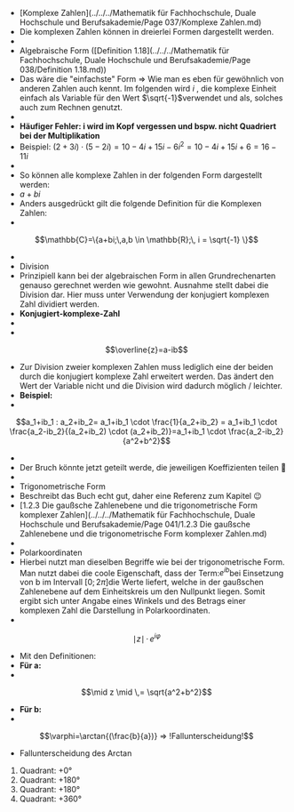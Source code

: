 - [Komplexe Zahlen](../../../Mathematik für Fachhochschule, Duale Hochschule und Berufsakademie/Page 037/Komplexe Zahlen.md)
- Die komplexen Zahlen können in dreierlei Formen dargestellt werden.
- 
- Algebraische Form ([Definition 1.18](../../../Mathematik für Fachhochschule, Duale Hochschule und Berufsakademie/Page 038/Definition 1.18.md))
- Das wäre die "einfachste" Form ⇒ Wie man es eben für gewöhnlich von anderen Zahlen auch kennt. Im folgenden wird $i$ , die komplexe Einheit einfach als Variable für den Wert $\sqrt{-1}$verwendet und als, solches auch zum Rechnen genutzt.
- 
- **Häufiger Fehler: i wird im Kopf vergessen und bspw. nicht Quadriert bei der Multiplikation**
- Beispiel: $(2+3i) \cdot (5-2i) = 10-4i+15i-6i^2 = 10-4i+15i+6 = 16-11i$
- 
- So können alle komplexe Zahlen in der folgenden Form dargestellt werden:
- $a+bi$
- Anders ausgedrückt gilt die folgende Definition für die Komplexen Zahlen:
- 

  $$\mathbb{C}=\{a+bi;\,a,b \in \mathbb{R};\, i = \sqrt{-1} \}$$

  
- 
- Division
- Prinzipiell kann bei der algebraischen Form in allen Grundrechenarten genauso gerechnet werden wie gewohnt. Ausnahme stellt dabei die Division dar. Hier muss unter Verwendung der konjugiert komplexen Zahl dividiert werden.
- **Konjugiert-komplexe-Zahl** 
- 
- 

  $$\overline{z}=a-ib$$

  
- Zur Division zweier komplexen Zahlen muss lediglich eine der beiden durch die konjugiert komplexe Zahl erweitert werden. Das ändert den Wert der Variable nicht und die Division wird dadurch möglich / leichter.
- **Beispiel:**
- 

  $$a_1+ib_1 : a_2+ib_2= a_1+ib_1 \cdot \frac{1}{a_2+ib_2} = a_1+ib_1 \cdot \frac{a_2-ib_2}{(a_2+ib_2) \cdot (a_2+ib_2)}=a_1+ib_1 \cdot \frac{a_2-ib_2}{a^2+b^2}$$

  
- 
- Der Bruch könnte jetzt geteilt werde, die jeweiligen Koeffizienten teilen 🚀
- 
- Trigonometrische Form
- Beschreibt das Buch echt gut, daher eine Referenz zum Kapitel 😉
- [1.2.3 Die gaußsche Zahlenebene und die trigonometrische Form komplexer Zahlen](../../../Mathematik für Fachhochschule, Duale Hochschule und Berufsakademie/Page 041/1.2.3 Die gaußsche Zahlenebene und die trigonometrische Form komplexer Zahlen.md)
- 
- Polarkoordinaten
- Hierbei nutzt man dieselben Begriffe wie bei der trigonometrische Form. Man nutzt dabei die coole Eigenschaft, dass der Term:$e^{ib}$bei Einsetzung von b im Intervall $[0;2 \pi]$die Werte liefert, welche in der gaußschen Zahlenebene auf dem Einheitskreis um den Nullpunkt liegen. Somit ergibt sich unter Angabe eines Winkels und des Betrags einer komplexen Zahl die Darstellung in Polarkoordinaten.
- 

  $$\mid z \mid \, \cdot \, e^{i \varphi}$$

  
- Mit den Definitionen:
- **Für a:** 
- 

  $$\mid z \mid \,= \sqrt{a^2+b^2}$$

  
- **Für b:**
- 

  $$\varphi=\arctan{(\frac{b}{a})} => !Fallunterscheidung!$$

  
- Fallunterscheidung des Arctan
1. Quadrant: +0°
2. Quadrant: +180°
3. Quadrant: +180°
4. Quadrant: +360°
